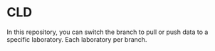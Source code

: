 # CLD
In this repository, you can switch the branch to pull or push data to a specific laboratory.
Each laboratory per branch.
